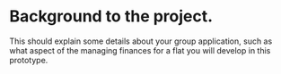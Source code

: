 # Background to the project. 

This should explain some details about your group application, such as what aspect of the managing finances for a flat you will develop in this prototype.